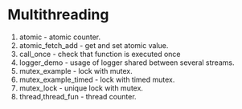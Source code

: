 # Multithreading

1. atomic - atomic counter.
2. atomic_fetch_add - get and set atomic value.
3. call_once - check that function is executed once
4. logger_demo - usage of logger shared between several streams.
5. mutex_example - lock with mutex.
6. mutex_example_timed - lock with timed mutex.
7. mutex_lock - unique lock with mutex.
8. thread,thread_fun - thread counter.
